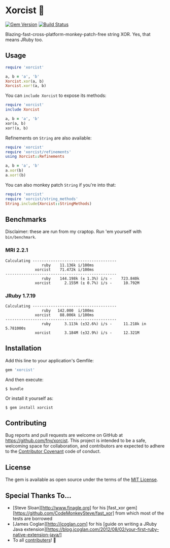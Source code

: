 # Xorcist :ghost:

[![Gem Version](https://badge.fury.io/rb/xorcist.svg)](http://badge.fury.io/rb/xorcist)
[![Build Status](https://travis-ci.org/fny/xorcist.svg?branch=master)](https://travis-ci.org/fny/xorcist)

Blazing-fast-cross-platform-monkey-patch-free string XOR. Yes, that means JRuby too.

## Usage

```ruby
require 'xorcist'

a, b = 'a', 'b'
Xorcist.xor(a, b)
Xorcist.xor!(a, b)
```

You can `include Xorcist` to expose its methods:

```ruby
require 'xorcist'
include Xorcist

a, b = 'a', 'b'
xor(a, b)
xor!(a, b)
```

Refinements on `String` are also available:

```ruby
require 'xorcist'
require 'xorcist/refinements'
using Xorcist::Refinements

a, b = 'a', 'b'
a.xor(b)
a.xor!(b)
```

You can also monkey patch `String` if you're into that:

```ruby
require 'xorcist'
require 'xorcist/string_methods'
String.include(Xorcist::StringMethods)
```

## Benchmarks

Disclaimer: these are run from my craptop. Run 'em yourself with `bin/benchmark`.

### MRI 2.2.1

```
Calculating -------------------------------------
                ruby    11.136k i/100ms
             xorcist    71.472k i/100ms
-------------------------------------------------
                ruby    144.198k (± 1.3%) i/s -    723.840k
             xorcist      2.155M (± 0.7%) i/s -     10.792M
```

### JRuby 1.7.19

```
Calculating -------------------------------------
                ruby   142.000  i/100ms
             xorcist    88.006k i/100ms
-------------------------------------------------
                ruby      3.113k (±32.6%) i/s -     11.218k in   5.781000s
             xorcist      3.184M (±32.9%) i/s -     12.321M
```

## Installation

Add this line to your application's Gemfile:

```ruby
gem 'xorcist'
```

And then execute:

    $ bundle

Or install it yourself as:

    $ gem install xorcist

## Contributing

Bug reports and pull requests are welcome on GitHub at https://github.com/fny/xorcist. This project is intended to be a safe, welcoming space for collaboration, and contributors are expected to adhere to the [Contributor Covenant](http://contributor-covenant.org) code of conduct.

## License

The gem is available as open source under the terms of the [MIT License](http://opensource.org/licenses/MIT).

## Special Thanks To...

 - [Steve Sloan][http://www.finagle.org] for his [fast_xor gem][https://github.com/CodeMonkeySteve/fast_xor] from which most of the tests are borrowed
 - [James Coglan][http://jcoglan.com] for his [guide on writing a JRuby Java extension][https://blog.jcoglan.com/2012/08/02/your-first-ruby-native-extension-java/]
 - To all [contributers](https://github.com/fny/xorcist/graphs/contributors)! :beers:

